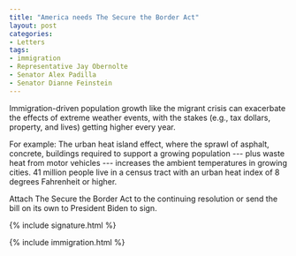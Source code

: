 ```yaml
---
title: "America needs The Secure the Border Act"
layout: post
categories:
- Letters
tags:
- immigration
- Representative Jay Obernolte
- Senator Alex Padilla
- Senator Dianne Feinstein
---
```


Immigration-driven population growth like the migrant crisis can exacerbate the effects of extreme weather events, with the stakes (e.g., tax dollars, property, and lives) getting higher every year.

For example: The urban heat island effect, where the sprawl of asphalt, concrete, buildings required to support a growing population --- plus waste heat from motor vehicles --- increases the ambient temperatures in growing cities. 41 million people live in a census tract with an urban heat index of 8 degrees Fahrenheit or higher.

Attach The Secure the Border Act to the continuing resolution or send the bill on its own to President Biden to sign.

{% include signature.html %}

{% include immigration.html %}
